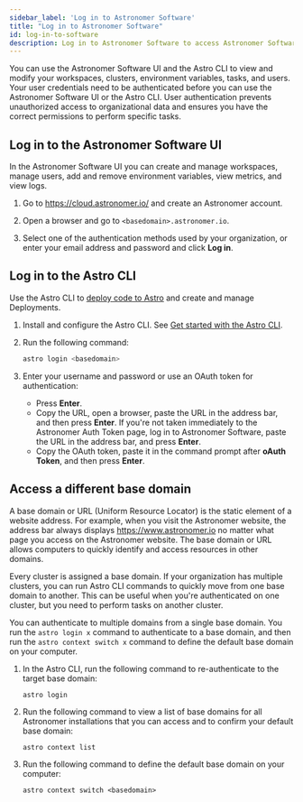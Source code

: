 ```yaml
---
sidebar_label: 'Log in to Astronomer Software'
title: "Log in to Astronomer Software"
id: log-in-to-software
description: Log in to Astronomer Software to access Astronomer Software features and functionality.
---
```


You can use the Astronomer Software UI and the Astro CLI to view and modify your workspaces, clusters, environment variables, tasks, and users. Your user credentials need to be authenticated before you can use the Astronomer Software UI or the Astro CLI. User authentication prevents unauthorized access to organizational data and ensures you have the correct permissions to perform specific tasks.

## Log in to the Astronomer Software UI

In the Astronomer Software UI you can create and manage workspaces, manage users, add and remove environment variables, view metrics, and view logs.

1. Go to https://cloud.astronomer.io/ and create an Astronomer account.

2. Open a browser and go to `<basedomain>.astronomer.io`.

3. Select one of the authentication methods used by your organization, or enter your email address and password and click **Log in**.

## Log in to the Astro CLI

Use the Astro CLI to [deploy code to Astro](deploy-code.md) and create and manage Deployments.

1. Install and configure the Astro CLI. See [Get started with the Astro CLI](https://docs.astronomer.io/software/install-cli).

2. Run the following command:

    ```sh
    astro login <basedomain>
    ```
3. Enter your username and password or use an OAuth token for authentication:

    - Press **Enter**.
    - Copy the URL, open a browser, paste the URL in the address bar, and then press **Enter**. If you're not taken immediately to the Astronomer Auth Token page, log in to Astronomer Software, paste the URL in the address bar, and press **Enter**.
    - Copy the OAuth token, paste it in the command prompt after **oAuth Token**, and then press **Enter**.     

## Access a different base domain

A base domain or URL (Uniform Resource Locator) is the static element of a website address. For example, when you visit the Astronomer website, the address bar always displays https://www.astronomer.io no matter what page you access on the Astronomer website. The base domain or URL allows computers to quickly identify and access resources in other domains.

Every cluster is assigned a base domain. If your organization has multiple clusters, you can run Astro CLI commands to quickly move from one base domain to another. This can be useful when you're authenticated on one cluster, but you need to perform tasks on another cluster.

You can authenticate to multiple domains from a single base domain. You run the `astro login x` command to authenticate to a base domain, and then run the `astro context switch x` command to define the default base domain on your computer. 

1. In the Astro CLI, run the following command to re-authenticate to the target base domain:

    ```
    astro login
    ```
2. Run the following command to view a list of base domains for all Astronomer installations that you can access and to confirm your default base domain:

    ```
    astro context list
    ```
3. Run the following command to define the default base domain on your computer:

    ```
    astro context switch <basedomain>
    ```